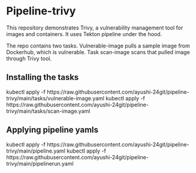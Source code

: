 
<h1>
Pipeline-trivy

</h1>
This repository demonstrates Trivy, a vulnerability management tool for images and containers. It uses Tekton pipeline under the hood.

The repo contains two tasks. Vulnerable-image pulls a sample image from Dockerhub, which is vulnerable. Task scan-image scans that pulled image through Trivy tool.


<h2>Installing the tasks</h2>
kubectl apply -f https://raw.githubusercontent.com/ayushi-24git/pipeline-trivy/main/tasks/vulnerable-image.yaml
kubectl apply -f https://raw.githubusercontent.com/ayushi-24git/pipeline-trivy/main/tasks/scan-image.yaml

<h2>Applying pipeline yamls</h2>
kubectl apply -f https://raw.githubusercontent.com/ayushi-24git/pipeline-trivy/main/pipeline.yaml
kubectl apply -f https://raw.githubusercontent.com/ayushi-24git/pipeline-trivy/main/pipelinerun.yaml
